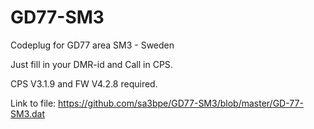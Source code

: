 # GD77-SM3
Codeplug for GD77 area SM3 - Sweden

Just fill in your DMR-id and Call in CPS. 

CPS V3.1.9 and FW V4.2.8 required. 

Link to file: https://github.com/sa3bpe/GD77-SM3/blob/master/GD-77-SM3.dat
